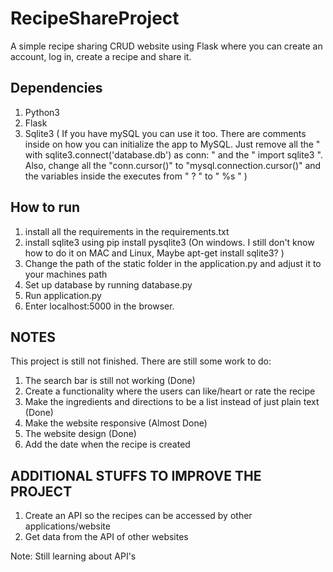 # RecipeShareProject #
A simple recipe sharing CRUD website using Flask where you can create an account, log in, create a recipe and share it. 
  
## Dependencies ##
1. Python3
2. Flask
3. Sqlite3 ( If you have mySQL you can use it too. There are comments inside on how you can initialize the app to MySQL. Just remove all the " with sqlite3.connect('database.db') as conn: " and the " import sqlite3 ". Also, change all the "conn.cursor()" to "mysql.connection.cursor()" and the variables inside the executes from " ? " to " %s " )

## How to run ##
1. install all the requirements in the requirements.txt
2. install sqlite3 using pip install pysqlite3 (On windows. I still don't know how to do it on MAC and Linux, Maybe apt-get install sqlite3? ) 
3. Change the path of the static folder in the application.py and adjust it to your machines path
4. Set up database by running database.py
5. Run application.py
6. Enter localhost:5000 in the browser.

## NOTES ##
This project is still not finished. There are still some work to do:
1. The search bar is still not working (Done)
2. Create a functionality where the users can like/heart or rate the recipe
3. Make the ingredients and directions to be a list instead of just plain text (Done)
4. Make the website responsive (Almost Done)
5. The website design (Done)
6. Add the date when the recipe is created


## ADDITIONAL STUFFS TO IMPROVE THE PROJECT ##
1. Create an API so the recipes can be accessed by other applications/website
2. Get data from the API of other websites 

Note: Still learning about API's

